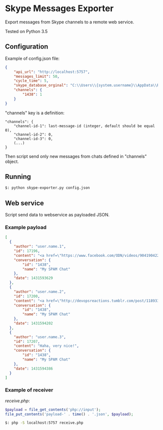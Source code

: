 # Skype Messages Exporter

Export messages from Skype channels to a remote web service.

Tested on Python 3.5

## Configuration

Example of config.json file:

```json
{
    "api_url": "http://localhost:5757",
    "messages_limit": 50,
    "cycle_time": 5,
    "skype_database_orginal": "C:\\Users\\{system.username}\\AppData\\Roaming\\Skype\\{skype.login}\\main.db",
    "channels": {
        "1438": 1
    }
}
```

"channels" key is a definition:

```
"channels": {
    "channel-id-1": last-message-id (integer, default should be equal 0),
    "channel-id-2": 0,
    "channel-id-3": 0,
    (...)
}
```

Then script send only new messages from chats defined in "channels" object.

## Running

```bash
$: python skype-exporter.py config.json
```

## Web service

Script send data to webservice as payloaded JSON.

### Example payload

```json
[
  {
    "author": "user.name.1",
    "id": 17196,
    "content": "<a href=\"https://www.facebook.com/ODN/videos/904190422960927/\">https://www.facebook.com/ODN/videos/904190422960927/</a>\r\n<ss type=\"surprised\">:O</ss>",
    "conversation": {
        "id": "1438",
        "name": "My SPAM Chat"
    },
    "date": 1431593629
  },
  {
    "author": "user.name.2",
    "id": 17200,
    "content": "<a href=\"http://devopsreactions.tumblr.com/post/118933329057/bash-ls-command-not-found\">http://devopsreactions.tumblr.com/post/118933329057/bash-ls-command-not-found</a>",
    "conversation": {
        "id": "1438",
        "name": "My SPAM Chat"
    },
    "date": 1431594202
  },
  {
    "author": "user.name.3",
    "id": 17207,
    "content": "Haha, very nice!",
    "conversation": {
        "id": "1438",
        "name": "My SPAM Chat"
    },
    "date": 1431594386
  }
]
```

### Example of receiver

*receive.php*:

```php
$payload = file_get_contents('php://input');
file_put_contents('payload-' . time() . '.json', $payload);
```

```bash
$: php -S localhost:5757 receive.php
```